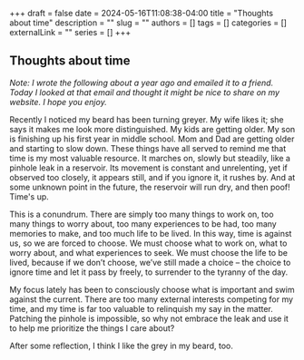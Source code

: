 +++ 
draft = false
date = 2024-05-16T11:08:38-04:00
title = "Thoughts about time"
description = ""
slug = ""
authors = []
tags = []
categories = []
externalLink = ""
series = []
+++

## Thoughts about time

*Note: I wrote the following about a year ago and emailed it to a friend. Today I looked at that email and thought it might be nice to share on my website. I hope you enjoy.*

Recently I noticed my beard has been turning greyer. My wife likes it; she says it makes me look more distinguished. My kids are getting older. My son is finishing up his first year in middle school. Mom and Dad are getting older and starting to slow down. These things have all served to remind me that time is my most valuable resource. It marches on, slowly but steadily, like a pinhole leak in a reservoir. Its movement is constant and unrelenting, yet if observed too closely, it appears still, and if you ignore it, it rushes by. And at some unknown point in the future, the reservoir will run dry, and then poof! Time's up.

This is a conundrum. There are simply too many things to work on, too many things to worry about, too many experiences to be had, too many memories to make, and too much life to be lived. In this way, time is against us, so we are forced to choose. We must choose what to work on, what to worry about, and what experiences to seek. We must choose the life to be lived, because if we don’t choose, we’ve still made a choice – the choice to ignore time and let it pass by freely, to surrender to the tyranny of the day.

My focus lately has been to consciously choose what is important and swim against the current. There are too many external interests competing for my time, and my time is far too valuable to relinquish my say in the matter. Patching the pinhole is impossible, so why not embrace the leak and use it to help me prioritize the things I care about?

After some reflection, I think I like the grey in my beard, too.